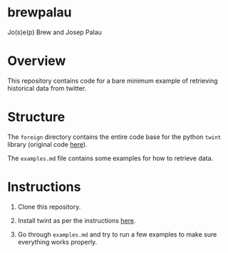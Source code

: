 # brewpalau
Jo(s)e(p) Brew and Josep Palau

# Overview  

This repository contains code for a bare minimum example of retrieving historical data from twitter.

# Structure

The `foreign` directory contains the entire code base for the python `twint` library (original code [here](https://github.com/twintproject/twint)).

The `examples.md` file contains some examples for how to retrieve data.

# Instructions

1. Clone this repository.  

2. Install twint as per the instructions [here](https://github.com/twintproject/twint#installing).

3. Go through `examples.md` and try to run a few examples to make sure everything works properly.
